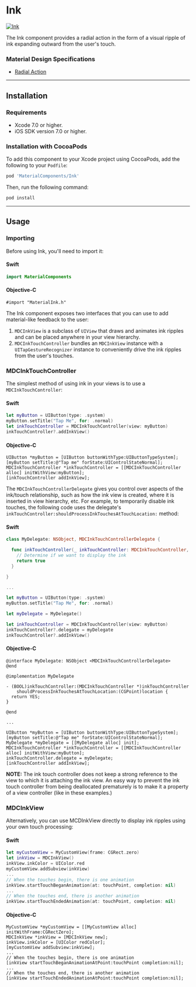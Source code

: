 # Ink

<!--{% if site.link_to_site == "true" %}-->
[![Ink](docs/assets/ink.png)](docs/assets/ink.mp4)
<!--{% else %}<div class="ios-animation right" markdown="1"><video src="docs/assets/ink.mp4" autoplay loop></video></div>{% endif %}-->

The Ink component provides a radial action in the form of a visual ripple of ink expanding
outward from the user's touch.
<!--{: .intro }-->

### Material Design Specifications

<ul class="icon-list">
  <li class="icon-link"><a href="https://www.google.com/design/spec/animation/responsive-interaction.html#responsive-interaction-radial-action">Radial Action</a></li>
</ul>

- - -

## Installation

### Requirements

- Xcode 7.0 or higher.
- iOS SDK version 7.0 or higher.

### Installation with CocoaPods

To add this component to your Xcode project using CocoaPods, add the following to your `Podfile`:

~~~ bash
pod 'MaterialComponents/Ink'
~~~

Then, run the following command:

~~~ bash
pod install
~~~


- - -

## Usage

### Importing

Before using Ink, you'll need to import it:

<!--<div class="material-code-render" markdown="1">-->
#### Swift
~~~ swift
import MaterialComponents
~~~

#### Objective-C

~~~ objc
#import "MaterialInk.h"
~~~
<!--</div>-->

The Ink component exposes two interfaces that you can use to add material-like
feedback to the user:

1. `MDCInkView` is a subclass of `UIView` that draws and animates ink ripples
and can be placed anywhere in your view hierarchy.
2. `MDCInkTouchController` bundles an `MDCInkView` instance with a
`UITapGestureRecognizer` instance to conveniently drive the ink ripples from the
user's touches.

### MDCInkTouchController

The simplest method of using ink in your views is to use a
`MDCInkTouchController`:

<!--<div class="material-code-render" markdown="1">-->
#### Swift
~~~ swift
let myButton = UIButton(type: .system)
myButton.setTitle("Tap Me", for: .normal)
let inkTouchController = MDCInkTouchController(view: myButton)
inkTouchController?.addInkView()
~~~

#### Objective-C
~~~ objc
UIButton *myButton = [UIButton buttonWithType:UIButtonTypeSystem];
[myButton setTitle:@"Tap me" forState:UIControlStateNormal];
MDCInkTouchController *inkTouchController = [[MDCInkTouchController alloc] initWithView:myButton];
[inkTouchController addInkView];
~~~
<!--</div>-->



The `MDCInkTouchControllerDelegate` gives you control over aspects of the
ink/touch relationship, such as how the ink view is created, where it is
inserted in view hierarchy, etc. For example, to temporarily disable ink
touches, the following code uses the delegate's
`inkTouchController:shouldProcessInkTouchesAtTouchLocation:` method:

<!--<div class="material-code-render" markdown="1">-->

#### Swift
~~~ swift
class MyDelegate: NSObject, MDCInkTouchControllerDelegate {

  func inkTouchController(_ inkTouchController: MDCInkTouchController, shouldProcessInkTouchesAtTouchLocation location: CGPoint) -> Bool {
    // Determine if we want to display the ink
    return true
  }

}

...

let myButton = UIButton(type: .system)
myButton.setTitle("Tap Me", for: .normal)

let myDelegate = MyDelegate()

let inkTouchController = MDCInkTouchController(view: myButton)
inkTouchController?.delegate = myDelegate
inkTouchController?.addInkView()

~~~

#### Objective-C
~~~ objc
@interface MyDelegate: NSObject <MDCInkTouchControllerDelegate>
@end

@implementation MyDelegate

- (BOOL)inkTouchController:(MDCInkTouchController *)inkTouchController
    shouldProcessInkTouchesAtTouchLocation:(CGPoint)location {
  return YES;
}

@end

...

UIButton *myButton = [UIButton buttonWithType:UIButtonTypeSystem];
[myButton setTitle:@"Tap me" forState:UIControlStateNormal];
MyDelegate *myDelegate = [[MyDelegate alloc] init];
MDCInkTouchController *inkTouchController = [[MDCInkTouchController alloc] initWithView:myButton];
inkTouchController.delegate = myDelegate;
[inkTouchController addInkView];
~~~
<!--</div>-->

**NOTE:** The ink touch controller does not keep a strong reference to the view to which it is attaching the ink view.
An easy way to prevent the ink touch controller from being deallocated prematurely is to make it a property of a view controller (like in these examples.)

### MDCInkView

Alternatively, you can use MCDInkView directly to display ink ripples using your
own touch processing:

<!--<div class="material-code-render" markdown="1">-->
#### Swift
~~~ swift
let myCustomView = MyCustomView(frame: CGRect.zero)
let inkView = MDCInkView()
inkView.inkColor = UIColor.red
myCustomView.addSubview(inkView)
...
// When the touches begin, there is one animation
inkView.startTouchBeganAnimation(at: touchPoint, completion: nil)
...
// When the touches end, there is another animation
inkView.startTouchEndedAnimation(at: touchPoint, completion: nil)
~~~

#### Objective-C
~~~ objc
MyCustomView *myCustomView = [[MyCustomView alloc] initWithFrame:CGRectZero];
MDCInkView *inkView = [MDCInkView new];
inkView.inkColor = [UIColor redColor];
[myCustomView addSubview:inkView];
...
// When the touches begin, there is one animation
[inkView startTouchBeganAnimationAtPoint:touchPoint completion:nil];
...
// When the touches end, there is another animation
[inkView startTouchEndedAnimationAtPoint:touchPoint completion:nil];
~~~
<!--</div>-->
